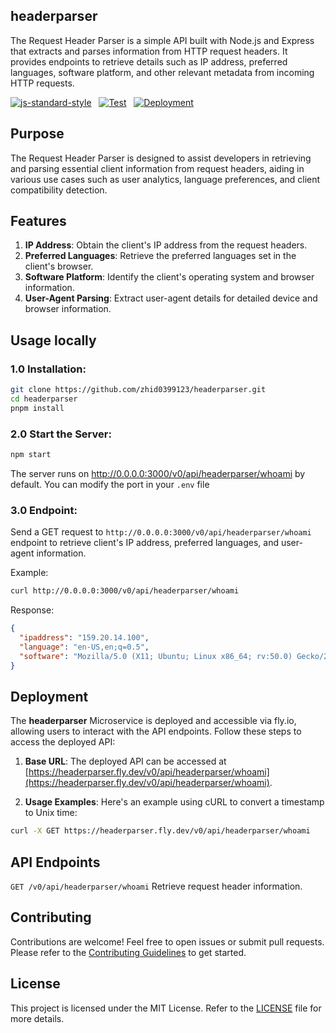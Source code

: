 ## headerparser

The Request Header Parser is a simple API built with Node.js and Express that extracts and parses information from HTTP request headers. It provides endpoints to retrieve details such as IP address, preferred languages, software platform, and other relevant metadata from incoming HTTP requests.

[![js-standard-style](https://img.shields.io/badge/style-standard-brightgreen.svg?style=flat)](https://standardjs.com/) &nbsp;
[![Test](https://github.com/zhid0399123/headerparser/actions/workflows/CI.yml/badge.svg)](https://github.com/zhid0399123/headerparser/actions/workflows/CI.yml) &nbsp;
[![Deployment](https://github.com/zhid0399123/headerparser/actions/workflows/fly.yml/badge.svg)](https://github.com/zhid0399123/headerparser/actions/workflows/fly.yml) &nbsp;

## Purpose

The Request Header Parser is designed to assist developers in retrieving and parsing essential client information from request headers, aiding in various use cases such as user analytics, language preferences, and client compatibility detection.

## Features

1. **IP Address**: Obtain the client's IP address from the request headers.
2. **Preferred Languages**: Retrieve the preferred languages set in the client's browser.
3. **Software Platform**: Identify the client's operating system and browser information.
4. **User-Agent Parsing**: Extract user-agent details for detailed device and browser information.

## Usage locally

### 1.0 Installation:

```bash
git clone https://github.com/zhid0399123/headerparser.git
cd headerparser
pnpm install
```

### 2.0 Start the Server:

```bash
npm start
```

The server runs on <a href="http://0.0.0.0:3000/v0/api/headerparser/whoami">http://0.0.0.0:3000/v0/api/headerparser/whoami</a> by default. You can modify the port in your `.env` file

### 3.0 Endpoint:

Send a GET request to `http://0.0.0.0:3000/v0/api/headerparser/whoami` endpoint to retrieve client's IP address, preferred languages, and user-agent information.

Example:

```bash
curl http://0.0.0.0:3000/v0/api/headerparser/whoami
```

Response:

```json
{
  "ipaddress": "159.20.14.100",
  "language": "en-US,en;q=0.5",
  "software": "Mozilla/5.0 (X11; Ubuntu; Linux x86_64; rv:50.0) Gecko/20100101 Firefox/50.0"
}
```

## Deployment

The **headerparser** Microservice is deployed and accessible via fly.io, allowing users to interact with the API endpoints. Follow these steps to access the deployed API:

1. **Base URL**: The deployed API can be accessed at [https://headerparser.fly.dev/v0/api/headerparser/whoami](https://headerparser.fly.dev/v0/api/headerparser/whoami).

2. **Usage Examples**: Here's an example using cURL to convert a timestamp to Unix time:

```bash
curl -X GET https://headerparser.fly.dev/v0/api/headerparser/whoami
```

## API Endpoints

`GET /v0/api/headerparser/whoami` Retrieve request header information.

## Contributing

Contributions are welcome! Feel free to open issues or submit pull requests. Please refer to the [Contributing Guidelines](CONTRIBUTING.md) to get started.

## License

This project is licensed under the MIT License. Refer to the [LICENSE](LICENSE) file for more details.
